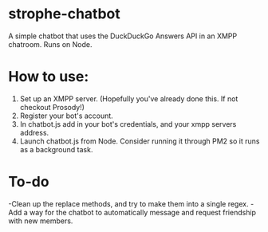 # strophe-chatbot
A simple chatbot that uses the DuckDuckGo Answers API in an XMPP chatroom. Runs on Node.

# How to use:

 1. Set up an XMPP server. (Hopefully you've already done this. If not checkout Prosody!)
 2. Register your bot's account.
 3. In chatbot.js add in your bot's credentials, and your xmpp servers address.
 4. Launch chatbot.js from Node. Consider running it through PM2 so it runs as a background task.
 
# To-do
-Clean up the replace methods, and try to make them into a single regex.
-Add a way for the chatbot to automatically message and request friendship with new members.
